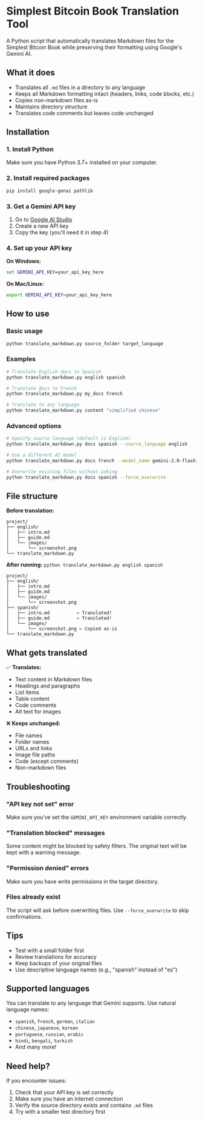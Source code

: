 # Simplest Bitcoin Book Translation Tool

A Python script that automatically translates Markdown files for the Simplest Bitcoin Book while preserving their formatting using Google's Gemini AI.

## What it does

- Translates all `.md` files in a directory to any language
- Keeps all Markdown formatting intact (headers, links, code blocks, etc.)
- Copies non-markdown files as-is
- Maintains directory structure
- Translates code comments but leaves code unchanged

## Installation

### 1. Install Python
Make sure you have Python 3.7+ installed on your computer.

### 2. Install required packages
```bash
pip install google-genai pathlib
```

### 3. Get a Gemini API key
1. Go to [Google AI Studio](https://aistudio.google.com/app/apikey)
2. Create a new API key
3. Copy the key (you'll need it in step 4)

### 4. Set up your API key
**On Windows:**
```cmd
set GEMINI_API_KEY=your_api_key_here
```

**On Mac/Linux:**
```bash
export GEMINI_API_KEY=your_api_key_here
```

## How to use

### Basic usage
```bash
python translate_markdown.py source_folder target_language
```

### Examples
```bash
# Translate English docs to Spanish
python translate_markdown.py english spanish

# Translate docs to French
python translate_markdown.py my_docs french

# Translate to any language
python translate_markdown.py content "simplified chinese"
```

### Advanced options
```bash
# Specify source language (default is English)
python translate_markdown.py docs spanish --source_language english

# Use a different AI model
python translate_markdown.py docs french --model_name gemini-2.0-flash-001

# Overwrite existing files without asking
python translate_markdown.py docs spanish --force_overwrite
```

## File structure

**Before translation:**
```
project/
├── english/
│   ├── intro.md
│   ├── guide.md
│   └── images/
│       └── screenshot.png
└── translate_markdown.py
```

**After running:** `python translate_markdown.py english spanish`
```
project/
├── english/
│   ├── intro.md
│   ├── guide.md
│   └── images/
│       └── screenshot.png
├── spanish/
│   ├── intro.md          ← Translated!
│   ├── guide.md          ← Translated!
│   └── images/
│       └── screenshot.png ← Copied as-is
└── translate_markdown.py
```

## What gets translated

✅ **Translates:**
- Text content in Markdown files
- Headings and paragraphs
- List items
- Table content
- Code comments
- Alt text for images

❌ **Keeps unchanged:**
- File names
- Folder names
- URLs and links
- Image file paths
- Code (except comments)
- Non-markdown files

## Troubleshooting

### "API key not set" error
Make sure you've set the `GEMINI_API_KEY` environment variable correctly.

### "Translation blocked" messages
Some content might be blocked by safety filters. The original text will be kept with a warning message.

### "Permission denied" errors
Make sure you have write permissions in the target directory.

### Files already exist
The script will ask before overwriting files. Use `--force_overwrite` to skip confirmations.

## Tips

- Test with a small folder first
- Review translations for accuracy
- Keep backups of your original files
- Use descriptive language names (e.g., "spanish" instead of "es")

## Supported languages

You can translate to any language that Gemini supports. Use natural language names:
- `spanish`, `french`, `german`, `italian`
- `chinese`, `japanese`, `korean`
- `portuguese`, `russian`, `arabic`
- `hindi`, `bengali`, `turkish`
- And many more!

## Need help?

If you encounter issues:
1. Check that your API key is set correctly
2. Make sure you have an internet connection
3. Verify the source directory exists and contains `.md` files
4. Try with a smaller test directory first